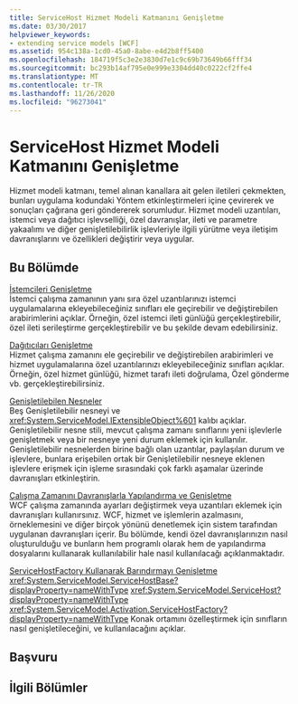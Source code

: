 ```yaml
---
title: ServiceHost Hizmet Modeli Katmanını Genişletme
ms.date: 03/30/2017
helpviewer_keywords:
- extending service models [WCF]
ms.assetid: 954c138a-1cd0-45a0-8abe-e4d2b8ff5400
ms.openlocfilehash: 184719f5c3e2e3830d7e1c9c69b73649b66fff34
ms.sourcegitcommit: bc293b14af795e0e999e3304dd40c0222cf2ffe4
ms.translationtype: MT
ms.contentlocale: tr-TR
ms.lasthandoff: 11/26/2020
ms.locfileid: "96273041"
---
```

# <a name="extending-servicehost-and-the-service-model-layer"></a>ServiceHost Hizmet Modeli Katmanını Genişletme

Hizmet modeli katmanı, temel alınan kanallara ait gelen iletileri çekmekten, bunları uygulama kodundaki Yöntem etkinleştirmeleri içine çevirerek ve sonuçları çağırana geri göndererek sorumludur. Hizmet modeli uzantıları, istemci veya dağıtıcı işlevselliği, özel davranışlar, ileti ve parametre yakaalımı ve diğer genişletilebilirlik işlevleriyle ilgili yürütme veya iletişim davranışlarını ve özellikleri değiştirir veya uygular.  
  
## <a name="in-this-section"></a>Bu Bölümde  

 [İstemcileri Genişletme](extending-clients.md)  
 İstemci çalışma zamanının yanı sıra özel uzantılarınızı istemci uygulamalarına ekleyebileceğiniz sınıfları ele geçirebilir ve değiştirebilen arabirimlerini açıklar. Örneğin, özel istemci ileti günlüğü gerçekleştirebilir, özel ileti serileştirme gerçekleştirebilir ve bu şekilde devam edebilirsiniz.  
  
 [Dağıtıcıları Genişletme](extending-dispatchers.md)  
 Hizmet çalışma zamanını ele geçirebilir ve değiştirebilen arabirimleri ve hizmet uygulamalarına özel uzantılarınızı ekleyebileceğiniz sınıfları açıklar. Örneğin, özel hizmet günlüğü, hizmet tarafı ileti doğrulama, Özel gönderme vb. gerçekleştirebilirsiniz.  
  
 [Genişletilebilen Nesneler](extensible-objects.md)  
 Beş Genişletilebilir nesneyi ve <xref:System.ServiceModel.IExtensibleObject%601> kalıbı açıklar. Genişletilebilir nesne stili, mevcut çalışma zamanı sınıflarını yeni işlevlerle genişletmek veya bir nesneye yeni durum eklemek için kullanılır. Genişletilebilir nesnelerden birine bağlı olan uzantılar, paylaşılan durum ve işlevlere, bunlara erişebilen ortak bir Genişletilebilir nesneye eklenen işlevlere erişmek için işleme sırasındaki çok farklı aşamalar üzerinde davranışları etkinleştirin.  
  
 [Çalışma Zamanını Davranışlarla Yapılandırma ve Genişletme](configuring-and-extending-the-runtime-with-behaviors.md)  
 WCF çalışma zamanında ayarları değiştirmek veya uzantıları eklemek için davranışları kullanırsınız. WCF, hizmet ve işlemlerin azalmasını, örneklemesini ve diğer birçok yönünü denetlemek için sistem tarafından uygulanan davranışları içerir. Bu bölümde, kendi özel davranışlarınızın nasıl oluşturulduğu ve bunların hem programlı olarak hem de yapılandırma dosyalarını kullanarak kullanılabilir hale nasıl kullanılacağı açıklanmaktadır.  
  
 [ServiceHostFactory Kullanarak Barındırmayı Genişletme](extending-hosting-using-servicehostfactory.md)  
 <xref:System.ServiceModel.ServiceHostBase?displayProperty=nameWithType> <xref:System.ServiceModel.ServiceHost?displayProperty=nameWithType> <xref:System.ServiceModel.Activation.ServiceHostFactory?displayProperty=nameWithType> Konak ortamını özelleştirmek için sınıfların nasıl genişletileceğini, ve kullanılacağını açıklar.  
  
## <a name="reference"></a>Başvuru  
  
## <a name="related-sections"></a>İlgili Bölümler
